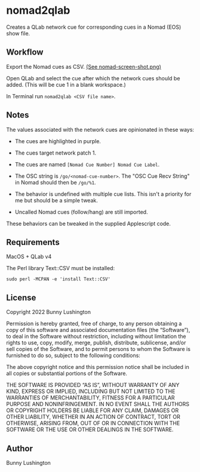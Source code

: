 # nomad2qlab

Creates a QLab network cue for corresponding cues in a Nomad (EOS) show file.

## Workflow

Export the Nomad cues as CSV.  [(See nomad-screen-shot.png)](nomad-screen-shot.png)

Open QLab and select the cue after which the network cues should be
added.  (This will be cue 1 in a blank workspace.)

In Terminal run `nomad2qlab <CSV file name>`.

## Notes

The values associated with the network cues are opinionated in these
ways:

* The cues are highlighted in purple.

* The cues target network patch 1.

* The cues are named `[Nomad Cue Number] Nomad Cue Label`.

* The OSC string is `/go/<nomad-cue-number>`. The "OSC Cue Recv
  String" in Nomad should then be `/go/%1`.

* The behavior is undefined with multiple cue lists.  This isn't a
  priority for me but should be a simple tweak.

* Uncalled Nomad cues (follow/hang) are still imported.

These behaviors can be tweaked in the supplied Applescript code.

## Requirements

MacOS + QLab v4

The Perl library Text::CSV must be installed:

``` shell
sudo perl -MCPAN -e 'install Text::CSV'
```


## License

Copyright 2022 Bunny Lushington

Permission is hereby granted, free of charge, to any person obtaining
a copy of this software and associated documentation files (the
“Software”), to deal in the Software without restriction, including
without limitation the rights to use, copy, modify, merge, publish,
distribute, sublicense, and/or sell copies of the Software, and to
permit persons to whom the Software is furnished to do so, subject to
the following conditions:

The above copyright notice and this permission notice shall be
included in all copies or substantial portions of the Software.

THE SOFTWARE IS PROVIDED “AS IS”, WITHOUT WARRANTY OF ANY KIND,
EXPRESS OR IMPLIED, INCLUDING BUT NOT LIMITED TO THE WARRANTIES OF
MERCHANTABILITY, FITNESS FOR A PARTICULAR PURPOSE AND
NONINFRINGEMENT. IN NO EVENT SHALL THE AUTHORS OR COPYRIGHT HOLDERS BE
LIABLE FOR ANY CLAIM, DAMAGES OR OTHER LIABILITY, WHETHER IN AN ACTION
OF CONTRACT, TORT OR OTHERWISE, ARISING FROM, OUT OF OR IN CONNECTION
WITH THE SOFTWARE OR THE USE OR OTHER DEALINGS IN THE SOFTWARE.


## Author

Bunny Lushington
